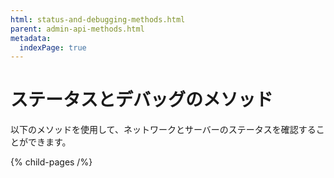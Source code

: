 ```yaml
---
html: status-and-debugging-methods.html
parent: admin-api-methods.html
metadata:
  indexPage: true
---
```

# ステータスとデバッグのメソッド

以下のメソッドを使用して、ネットワークとサーバーのステータスを確認することができます。


{% child-pages /%}
